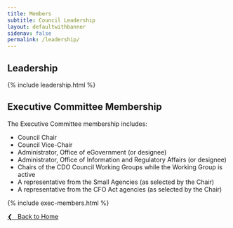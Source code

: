 ```yaml
---
title: Members
subtitle: Council Leadership
layout: defaultwithbanner
sidenav: false
permalink: /leadership/
---
```


## Leadership

{% include leadership.html %}

## Executive Committee Membership
The Executive Committee membership includes:

* Council Chair
* Council Vice-Chair
* Administrator, Office of eGovernment (or designee) 
* Administrator, Office of Information and Regulatory Affairs (or designee)
* Chairs of the CDO Council Working Groups while the Working Group is active
* A representative from the Small Agencies (as selected by the Chair)
* A representative from the CFO Act agencies (as selected by the Chair)


{% include exec-members.html %}

<a href="{{site.baseurl}}">&#10094; &nbsp; Back to Home</a><br>


